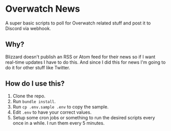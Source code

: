 # Overwatch News

A super basic scripts to poll for Overwatch related stuff and post it to Discord via webhook.

## Why?

Blizzard doesn't publish an RSS or Atom feed for their news so if I want real-time updates I have to do this. And since I did this for news I'm going to do it for other stuff like Twitter.

## How do I use this?

1. Clone the repo.
2. Run `bundle install`.
3. Run `cp .env.sample .env` to copy the sample.
4. Edit `.env` to have your correct values.
5. Setup some cron jobs or something to run the desired scripts every once in a while. I run them every 5 minutes.
